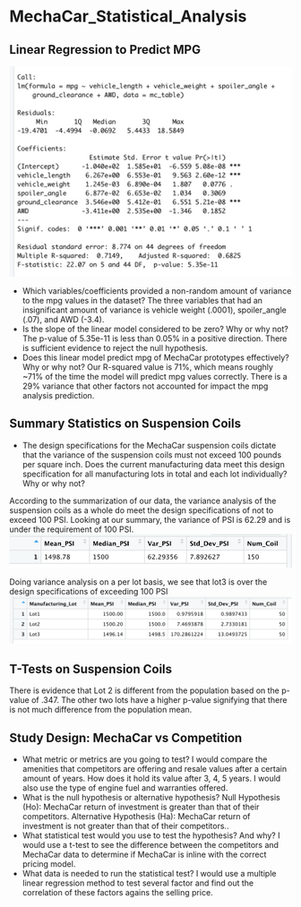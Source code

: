 # MechaCar_Statistical_Analysis

## Linear Regression to Predict MPG
![MPG Prediction by Linear Regression](images/MPG_Prediction.png)

- Which variables/coefficients provided a non-random amount of variance to the mpg values in the dataset?
The three variables that had an insignificant amount of variance is vehicle weight (.0001), spoiler_angle (.07), and AWD (-3.4).
- Is the slope of the linear model considered to be zero? Why or why not?
The p-value of 5.35e-11 is less than 0.05% in a positive direction. There is sufficient evidence to reject the null hypothesis.
- Does this linear model predict mpg of MechaCar prototypes effectively? Why or why not?
Our R-squared value is 71%, which means roughly ~71% of the time the model will predict mpg values correctly. There is a 29% variance that other factors not accounted for impact the mpg analysis prediction.


## Summary Statistics on Suspension Coils

- The design specifications for the MechaCar suspension coils dictate that the variance of the suspension coils must not exceed 100 pounds per square inch. Does the current manufacturing data meet this design specification for all manufacturing lots in total and each lot individually? Why or why not?

According to the summarization of our data, the variance analysis of the suspension coils as a whole do meet the design specifications of not to exceed 100 PSI.  Looking at our summary, the variance of PSI is 62.29 and is under the requirement of 100 PSI.
![MPG Prediction by Linear Regression](images/total_summary.png)

Doing variance analysis on a per lot basis, we see that lot3 is over the design specifications of exceeding 100 PSI
![MPG Prediction by Linear Regression](images/lot_summary.png)


## T-Tests on Suspension Coils

There is evidence that Lot 2 is different from the population based on the p-value of .347.  The other two lots have a higher p-value signifying that there is not much difference from the population mean.


## Study Design: MechaCar vs Competition

- What metric or metrics are you going to test?
  I would compare the amenities that competitors are offering and resale values after a certain amount of years.  How does it hold its value after 3, 4, 5 years.  I would also use the type of engine fuel and warranties offered.
- What is the null hypothesis or alternative hypothesis?
  Null Hypothesis (Ho): MechaCar return of investment is greater than that of their competitors.
  Alternative Hypothesis (Ha): MechaCar return of investment is not greater than that of their competitors..
- What statistical test would you use to test the hypothesis? And why?
 I would use a t-test to see the difference between the competitors and MechaCar data to determine if MechaCar is inline with the correct pricing model.
- What data is needed to run the statistical test?
  I would use a multiple linear regression method to test several factor and find out the correlation of these factors agains the selling price.  

